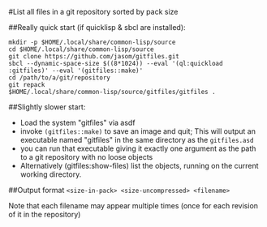 #List all files in a git repository sorted by pack size

##Really quick start (if quicklisp & sbcl are  installed):

    mkdir -p $HOME/.local/share/common-lisp/source
    cd $HOME/.local/share/common-lisp/source
    git clone https://github.com/jasom/gitfiles.git
    sbcl --dynamic-space-size $((8*1024)) --eval '(ql:quickload :gitfiles)' --eval '(gitfiles::make)'
    cd /path/to/a/git/repository
    git repack
    $HOME/.local/share/common-lisp/source/gitfiles/gitfiles .


##Slightly slower start:

* Load the system "gitfiles" via asdf
* invoke ```(gitfiles::make)``` to save an image and quit;  This will output an
  executable named "gitfiles" in the same directory as the ```gitfiles.asd```
* you can run that executable giving it exactly one argument as the path to a
  git repository with no loose objects
* Alternatively (gitfiles:show-files) list the objects, running on the
  current working directory.

##Output format
```<size-in-pack> <size-uncompressed> <filename>```

Note that each filename may appear multiple times (once for each revision
of it in the repository)
